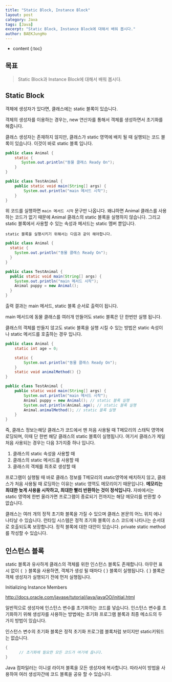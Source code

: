 ```yaml
---
title: "Static Block, Instance Block"
layout: post
category: Java
tags: [Java]
excerpt: "Static Block, Instance Block에 대해서 배워 봅시다."
author: BAEKJungHo
---
```


* content
{:toc}

## 목표

  > Static Block과 Instance Block에 대해서 배워 봅시다.

## Static Block

  객체에 생성자가 있다면, 클래스에는 static 블록이 있습니다.

  객체의 생성자를 이용하는 경우는, new 연산자를 통해서 객체를 생성하면서 초기화를 해줍니다.

  클래스 생성자는 존재하지 않지만, 클래스가 static 영역에 배치 될 때 실행되는 코드 블록이 있습니다. 이것이 바로 static 블록 입니다.

```java
public class Animal {
	static {
	   System.out.println("동물 클래스 Ready On");
	}
}
```

```java
public class TestAnimal {
	public static void main(String[] args) {
		System.out.println("main 메서드 시작");
	}
}
```

  위 코드를 실행하면 `main 메서드 시작` 문구만 나옵니다. 왜냐하면 Animal 클래스를 사용하는 코드가 없기 때문에
	Animal 클래스의 static 블록을 실행하지 않습니다. 그리고 static 블록에서 사용할 수 있는 속성과 메서드는 static 멤버 뿐입니다.

	static 블록을 실행시키기 위해서는 다음과 같이 해야합니다.

```java
public class Animal {
  static {
    System.out.println("동물 클래스 Ready On");
  }
}
```

```java
public class TestAnimal {
  public static void main(String[] args) {
    System.out.println("main 메서드 시작");
    Animal puppy = new Animal();
  }
}
```

  출력 결과는 main 메서드, static 블록 순서로 출력이 됩니다.

  main 메서드에 동물 클래스를 여러개 만들어도 static 블록은 단 한번만 실행 됩니다.

  클래스의 객체를 만들지 않고도 static 블록을 실행 시킬 수 있는 방법은 static 속성이나 static 메서드를 호출하는 경우 입니다.

```java
public class Animal {
	static int age = 0;

	static {
		System.out.println("동물 클래스 Ready On");
	}
	static void animalMethod() {}
}
```

```java
public class TestAnimal {
	public static void main(String[] args) {
		System.out.println("main 메서드 시작");
		Animal puppy = new Animal(); // static 블록 실행
		System.out.println(Animal.age); // static 블록 실행
		Animal.animalMethod(); // static 블록 실행
	}
}
```

  즉, 클래스 정보는해당 클래스가 코드에서 맨 처음 사용될 때 T메모리의 스태틱 영역에 로딩되며, 이때 단 한번 해당 클래스의 static 블록이 실행됩니다. 여기서 클래스가 제일 처음 사용되는 경우는 다음 3가지중 하나 입니다.

  1. 클래스의 static 속성을 사용할 때
  2. 클래스의 static 메서드를 사용할 때
  3. 클래스의 객체를 최초로 생성할 때


  프로그램이 실행될 때 바로 클래스 정보를 T메모리의 static영역에 배치하지 않고, 클래스가 처음 사용될 때 로딩하는 이유는 static 영역도 메모리이기 때문입니다.
  __메모리는 최대한 늦게 사용을 시작하고, 최대한 빨리 반환하는 것이 정석입니다.__ 자바에서는 static 영역에 한번 올라가면 프로그램이 종료되기 전까지는 해당 메모리를 반환할 수 없습니다.

  클래스는 여러 개의 정적 초기화 블록을 가질 수 있으며 클래스 본문의 어느 위치 에나 나타날 수 있습니다. 런타임 시스템은 정적 초기화 블록이 소스 코드에 나타나는 순서대로 호출되도록 보장합니다.
  정적 블록에 대한 대안이 있습니다. private static method를 작성할 수 있습니다.


## 인스턴스 블록

  static 블록과 유사하게 클래스의 객체를 위한 인스턴스 블록도 존재합니다. 아무런 표시 없이 `{ }` 블록을 사용하면, 객체가 생성 될 때마다 { } 블록이 실행됩니다. { } 블록은 객체 생성자가 실행되기 전에 먼저 실행됩니다.

  Initializing Instance Members

  http://docs.oracle.com/javase/tutorial/java/javaOO/initial.html

  일반적으로 생성자에 인스턴스 변수를 초기화하는 코드를 넣습니다. 인스턴스 변수를 초기화하기 위해 생성자를 사용하는 방법에는 초기화 프로그램 블록과 최종 메소드의 두 가지 방법이 있습니다.

  인스턴스 변수의 초기화 블록은 정적 초기화 프로그램 블록처럼 보이지만 static키워드는 없습니다.

  ```java
  {
    	// 초기화에 필요한 모든 코드가 여기에 옵니다.
  }
  ```

  Java 컴파일러는 이니셜 라이저 블록을 모든 생성자에 복사합니다. 따라서이 방법을 사용하여 여러 생성자간에 코드 블록을 공유 할 수 있습니다.
